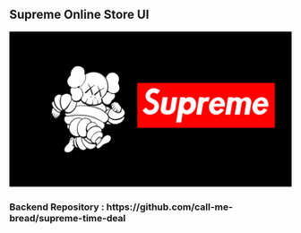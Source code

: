 ## Supreme Online Store UI
<img src="./public/landing.jpg">

<h3>Backend Repository : https://github.com/call-me-bread/supreme-time-deal</h3>
